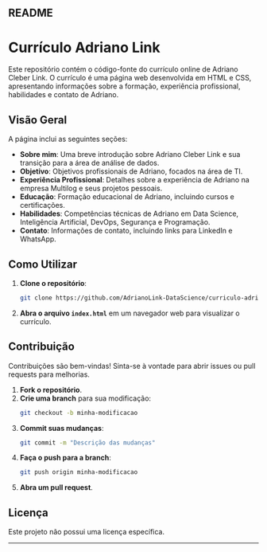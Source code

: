 ## README

# Currículo Adriano Link

Este repositório contém o código-fonte do currículo online de Adriano Cleber Link. O currículo é uma página web desenvolvida em HTML e CSS, apresentando informações sobre a formação, experiência profissional, habilidades e contato de Adriano.

## Visão Geral

A página inclui as seguintes seções:

- **Sobre mim**: Uma breve introdução sobre Adriano Cleber Link e sua transição para a área de análise de dados.
- **Objetivo**: Objetivos profissionais de Adriano, focados na área de TI.
- **Experiência Profissional**: Detalhes sobre a experiência de Adriano na empresa Multilog e seus projetos pessoais.
- **Educação**: Formação educacional de Adriano, incluindo cursos e certificações.
- **Habilidades**: Competências técnicas de Adriano em Data Science, Inteligência Artificial, DevOps, Segurança e Programação.
- **Contato**: Informações de contato, incluindo links para LinkedIn e WhatsApp.

## Como Utilizar

1. **Clone o repositório**:
   ```bash
   git clone https://github.com/AdrianoLink-DataScience/curriculo-adriano.git
   ```

2. **Abra o arquivo `index.html`** em um navegador web para visualizar o currículo.

## Contribuição

Contribuições são bem-vindas! Sinta-se à vontade para abrir issues ou pull requests para melhorias.

1. **Fork o repositório**.
2. **Crie uma branch** para sua modificação:
   ```bash
   git checkout -b minha-modificacao
   ```
3. **Commit suas mudanças**:
   ```bash
   git commit -m "Descrição das mudanças"
   ```
4. **Faça o push para a branch**:
   ```bash
   git push origin minha-modificacao
   ```
5. **Abra um pull request**.

## Licença

Este projeto não possui uma licença específica.

---

